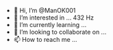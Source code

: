 - 👋 Hi, I’m @ManOK001
- 👀 I’m interested in ... 432 Hz
- 🌱 I’m currently learning ...
- 💞️ I’m looking to collaborate on ...
- 📫 How to reach me ...

<!---
ManOK001/ManOK001 is a ✨ special ✨ repository because its `README.md` (this file) appears on your GitHub profile.
You can click the Preview link to take a look at your changes.
--->
